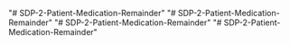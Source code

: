 "# SDP-2-Patient-Medication-Remainder" 
"# SDP-2-Patient-Medication-Remainder" 
"# SDP-2-Patient-Medication-Remainder" 
"# SDP-2-Patient-Medication-Remainder" 
